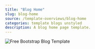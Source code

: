 ```yaml
---
title: "Blog Home"
slug: blog-home
source: /template-overviews/blog-home
categories: template blogs unstyled
description: A blog home page template.
---
```


<img src="/assets/img/templates/blog-home.jpg" class="img-responsive" alt="Free Bootstrap Blog Template">